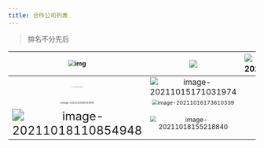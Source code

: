```yaml
---
title: 合作公司列表
---
```


>排名不分先后

| <img src="https://www.lovol.com/upload/images/2020/11/10/3845459ef3274b09ae87019796b5be29.png" alt="img" style="zoom: 80%;" /> | ![](https://gitee.com/eeasy/picbed/raw/master/img/202011/image-20211015163119361.png) | ![image-20211015163157383](https://gitee.com/eeasy/picbed/raw/master/img/202011/image-20211015163157383.png) |
| :----------------------------------------------------------: | :----------------------------------------------------------: | :----------------------------------------------------------: |
| <img src="https://gitee.com/eeasy/picbed/raw/master/img/202011/image-20211015170312912.png" alt="image-20211015170312912" style="zoom: 10%;" /> | ![image-20211015171031974](https://gitee.com/eeasy/picbed/raw/master/img/202011/image-20211015171031974.png) | <img src="https://gitee.com/eeasy/picbed/raw/master/img/202011/image-20211015171548357.png" alt="image-20211015171548357" style="zoom:18%;" /> |
| <img src="https://gitee.com/eeasy/picbed/raw/master/img/202011/image-20211016080423993.png" alt="image-20211016080423993" style="zoom:28%;" /> | <img src="https://gitee.com/eeasy/picbed/raw/master/img/202011/image-20211016173610339.png" alt="image-20211016173610339" style="zoom: 67%;" /> | <img src="https://gitee.com/eeasy/picbed/raw/master/img/202011/image-20211018085005961.png" alt="image-20211018085005961" style="zoom: 25%;" /> |
| <img src="https://gitee.com/eeasy/picbed/raw/master/img/202011/image-20211018110854948.png" alt="image-20211018110854948" style="zoom:150%;" /> | <img src="https://gitee.com/eeasy/picbed/raw/master/img/202011/image-20211018155218840.png" alt="image-20211018155218840" style="zoom:80%;" /> | <img src="real2tech.png" alt="" style="zoom:60%;" /> |

